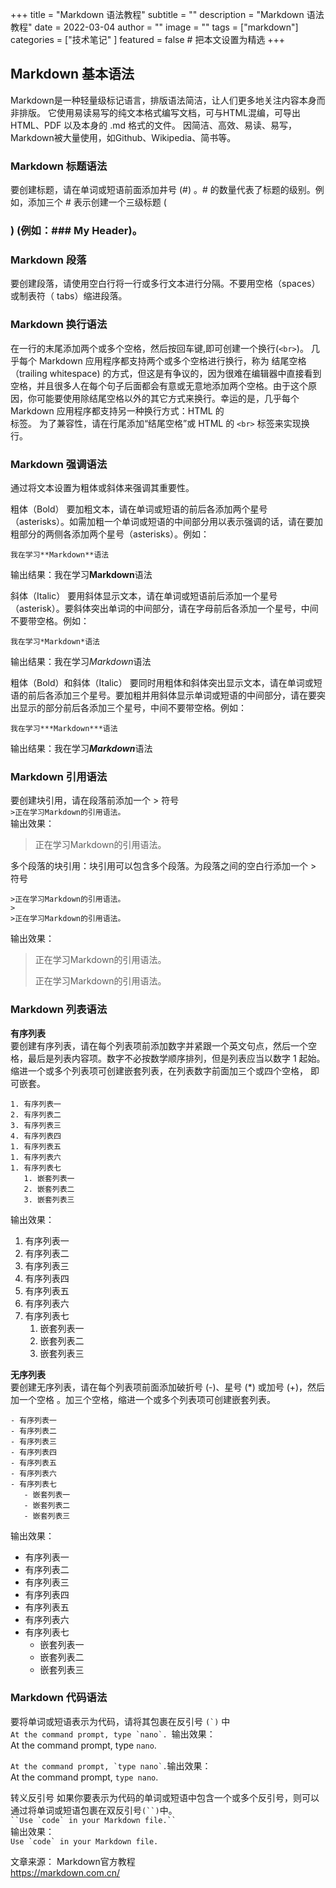 +++
title = "Markdown 语法教程"
subtitle = ""
description = "Markdown 语法教程"
date = 2022-03-04
author = ""
image = ""
tags =  ["markdown"]
categories = ["技术笔记" ]
featured = false # 把本文设置为精选
+++

## Markdown 基本语法
Markdown是一种轻量级标记语言，排版语法简洁，让人们更多地关注内容本身而非排版。
它使用易读易写的纯文本格式编写文档，可与HTML混编，可导出 HTML、PDF 以及本身的 .md 格式的文件。
因简洁、高效、易读、易写，Markdown被大量使用，如Github、Wikipedia、简书等。
### Markdown 标题语法
要创建标题，请在单词或短语前面添加井号 (#) 。# 的数量代表了标题的级别。例如，添加三个 # 表示创建一个三级标题 (<h3>) (例如：### My Header)。
### Markdown 段落
要创建段落，请使用空白行将一行或多行文本进行分隔。不要用空格（spaces）或制表符（ tabs）缩进段落。
### Markdown 换行语法
在一行的末尾添加两个或多个空格，然后按回车键,即可创建一个换行(`<br>`)。
几乎每个 Markdown 应用程序都支持两个或多个空格进行换行，称为 结尾空格（trailing whitespace) 的方式，但这是有争议的，因为很难在编辑器中直接看到空格，并且很多人在每个句子后面都会有意或无意地添加两个空格。由于这个原因，你可能要使用除结尾空格以外的其它方式来换行。幸运的是，几乎每个 Markdown 应用程序都支持另一种换行方式：HTML 的 <br> 标签。
为了兼容性，请在行尾添加“结尾空格”或 HTML 的 `<br>` 标签来实现换行。
### Markdown 强调语法
通过将文本设置为粗体或斜体来强调其重要性。

粗体（Bold）
要加粗文本，请在单词或短语的前后各添加两个星号（asterisks）。如需加粗一个单词或短语的中间部分用以表示强调的话，请在要加粗部分的两侧各添加两个星号（asterisks）。例如：  
```
我在学习**Markdown**语法
```  
输出结果：我在学习**Markdown**语法  

斜体（Italic）
要用斜体显示文本，请在单词或短语前后添加一个星号（asterisk）。要斜体突出单词的中间部分，请在字母前后各添加一个星号，中间不要带空格。例如：  
```
我在学习*Markdown*语法
```
输出结果：我在学习*Markdown*语法  

粗体（Bold）和斜体（Italic）
要同时用粗体和斜体突出显示文本，请在单词或短语的前后各添加三个星号。要加粗并用斜体显示单词或短语的中间部分，请在要突出显示的部分前后各添加三个星号，中间不要带空格。例如：  
```
我在学习***Markdown***语法
```
输出结果：我在学习***Markdown***语法  

### Markdown 引用语法
要创建块引用，请在段落前添加一个 > 符号  
`>正在学习Markdown的引用语法。`  
输出效果：  
>正在学习Markdown的引用语法。  

多个段落的块引用：块引用可以包含多个段落。为段落之间的空白行添加一个 > 符号  
```
>正在学习Markdown的引用语法。
>  
>正在学习Markdown的引用语法。
```  
输出效果：
>正在学习Markdown的引用语法。  
>
>正在学习Markdown的引用语法。

### Markdown 列表语法  
**有序列表**  
要创建有序列表，请在每个列表项前添加数字并紧跟一个英文句点，然后一个空格，最后是列表内容项。数字不必按数学顺序排列，但是列表应当以数字 1 起始。 缩进一个或多个列表项可创建嵌套列表，在列表数字前面加三个或四个空格， 即可嵌套。
```
1. 有序列表一
2. 有序列表二
3. 有序列表三
4. 有序列表四  
1. 有序列表五
1. 有序列表六
1. 有序列表七
   1. 嵌套列表一
   2. 嵌套列表二
   3. 嵌套列表三
```
输出效果：
1. 有序列表一
2. 有序列表二
3. 有序列表三
4. 有序列表四  
1. 有序列表五
1. 有序列表六
1. 有序列表七
   1. 嵌套列表一
   2. 嵌套列表二
   3. 嵌套列表三  

**无序列表**  
要创建无序列表，请在每个列表项前面添加破折号 (-)、星号 (*) 或加号 (+)，然后加一个空格 。加三个空格，缩进一个或多个列表项可创建嵌套列表。  
```
- 有序列表一
- 有序列表二
- 有序列表三
- 有序列表四  
- 有序列表五
- 有序列表六
- 有序列表七
   - 嵌套列表一
   - 嵌套列表二
   - 嵌套列表三  
```
输出效果：
- 有序列表一
- 有序列表二
- 有序列表三
- 有序列表四  
- 有序列表五
- 有序列表六
- 有序列表七
   - 嵌套列表一
   - 嵌套列表二
   - 嵌套列表三  

### Markdown 代码语法
要将单词或短语表示为代码，请将其包裹在反引号 ``(`)`` 中  
``At the command prompt, type `nano`. ``输出效果：  
At the command prompt, type `nano`.  

``At the command prompt, `type nano`.``输出效果：  
At the command prompt, `type nano`.

转义反引号
如果你要表示为代码的单词或短语中包含一个或多个反引号，则可以通过将单词或短语包裹在双反引号`(``)`中。  
``` ``Use `code` in your Markdown file.`` ```  
输出效果：  
``Use `code` in your Markdown file.``  

文章来源：
Markdown官方教程  
https://markdown.com.cn/  

